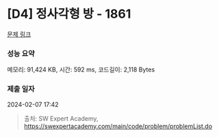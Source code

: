 # [D4] 정사각형 방 - 1861 

[문제 링크](https://swexpertacademy.com/main/code/problem/problemDetail.do?contestProbId=AV5LtJYKDzsDFAXc) 

### 성능 요약

메모리: 91,424 KB, 시간: 592 ms, 코드길이: 2,118 Bytes

### 제출 일자

2024-02-07 17:42



> 출처: SW Expert Academy, https://swexpertacademy.com/main/code/problem/problemList.do